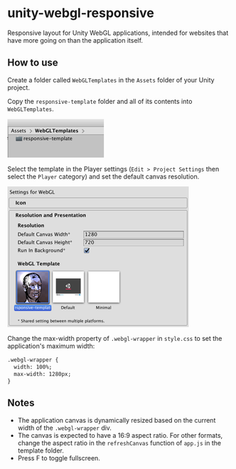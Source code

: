 # unity-webgl-responsive

Responsive layout for Unity WebGL applications, intended for websites that have more going on than the application itself.

## How to use

Create a folder called `WebGLTemplates` in the `Assets` folder of your Unity project.

Copy the `responsive-template` folder and all of its contents into `WebGLTemplates`.

<img src="assets/images/readme-folder.png" alt="Folder location" width="217" height="87"/>

Select the template in the Player settings (`Edit > Project Settings` then select the `Player` category) and set the default canvas resolution.

<img src="assets/images/readme-template.png" alt="Template settings" width="408" height="316"/>

Change the max-width property of `.webgl-wrapper` in `style.css` to set the application's maximum width:

```
.webgl-wrapper {
  width: 100%;
  max-width: 1280px;
}
```

## Notes

- The application canvas is dynamically resized based on the current width of the `.webgl-wrapper` div.
- The canvas is expected to have a 16:9 aspect ratio. For other formats, change the aspect ratio in the `refreshCanvas` function of `app.js` in the template folder.
- Press F to toggle fullscreen.
